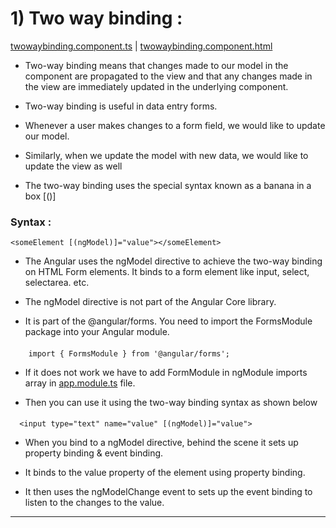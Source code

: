 
# 1) Two way binding : 

[twowaybinding.component.ts](https://github.com/Girish-GAP/Angular/blob/main/Binding/Two%20way%20binding/src/app/twowaybinding/twowaybinding.component.ts)    |
[twowaybinding.component.html](https://github.com/Girish-GAP/Angular/blob/main/Binding/Two%20way%20binding/src/app/twowaybinding/twowaybinding.component.html)   

- Two-way binding means that changes made to our model in the component are propagated to the view and 
that any changes made in the view are immediately updated in the underlying component.

- Two-way binding is useful in data entry forms. 


- Whenever a user makes changes to a form field, we would like to update our model. 


- Similarly, when we update the model with new data, we would like to update the view as well


- The two-way binding uses the special syntax known as a banana in a box [()]

### Syntax :
    <someElement [(ngModel)]="value"></someElement>
    
 - The Angular uses the ngModel directive to achieve the two-way binding on HTML Form elements. 
 It binds to a form element like input, select, selectarea. etc.
 
 - The ngModel directive is not part of the Angular Core library. 
 
 
 - It is part of the @angular/forms. You need to import the FormsModule package into your Angular module.
 
 #### 
        import { FormsModule } from '@angular/forms';
        
- If it does not work we have to add FormModule in ngModule imports array in [app.module.ts](https://github.com/Girish-GAP/Angular/blob/main/Binding/Two%20way%20binding/src/app/app.module.ts) file.

- Then you can use it using the two-way binding syntax as shown below

####  
      <input type="text" name="value" [(ngModel)]="value">
      
- When you bind to a ngModel directive, behind the scene it sets up property binding & event binding. 


- It binds to the value property of the element using property binding. 


- It then uses the ngModelChange event to sets up the event binding to listen to the changes to the value.

-----------------------------------





